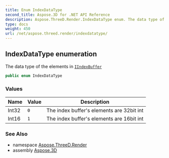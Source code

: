 ```yaml
---
title: Enum IndexDataType
second_title: Aspose.3D for .NET API Reference
description: Aspose.ThreeD.Render.IndexDataType enum. The data type of the elements in IIndexBuffer
type: docs
weight: 450
url: /net/aspose.threed.render/indexdatatype/
---
```

## IndexDataType enumeration

The data type of the elements in [`IIndexBuffer`](../iindexbuffer/)

```csharp
public enum IndexDataType
```

### Values

| Name | Value | Description |
| --- | --- | --- |
| Int32 | `0` | The index buffer's elements are 32bit int |
| Int16 | `1` | The index buffer's elements are 16bit int |

### See Also

* namespace [Aspose.ThreeD.Render](../../aspose.threed.render/)
* assembly [Aspose.3D](../../)


